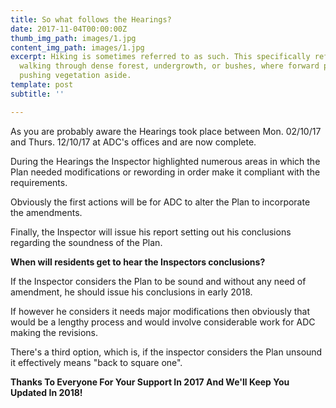 ```yaml
---
title: So what follows the Hearings?
date: 2017-11-04T00:00:00Z
thumb_img_path: images/1.jpg
content_img_path: images/1.jpg
excerpt: Hiking is sometimes referred to as such. This specifically refers to difficult
  walking through dense forest, undergrowth, or bushes, where forward progress requires
  pushing vegetation aside.
template: post
subtitle: ''

---
```

As you are probably aware the Hearings took place between Mon. 02/10/17 and Thurs. 12/10/17 at ADC's offices and are now complete.

During the Hearings the Inspector highlighted numerous areas in which the Plan needed modifications or rewording in order make it compliant with the requirements.

Obviously the first actions will be for ADC to alter the Plan to incorporate the amendments.

Finally, the Inspector will issue his report setting out his conclusions regarding the soundness of the Plan.

**When will residents get to hear the Inspectors conclusions?**

If the Inspector considers the Plan to be sound and without any need of amendment, he should issue his conclusions in early 2018.

If however he considers it needs major modifications then obviously that would be a lengthy process and would involve considerable work for ADC making the revisions.

There's a third option, which is, if the inspector considers the Plan unsound it effectively means "back to square one".

**Thanks To Everyone For Your Support In 2017 And We'll Keep You Updated In 2018!**